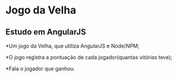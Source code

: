 # Jogo da Velha

<h2>Estudo em AngularJS</h2>

*Um jogo da Velha, que utiliza AngularJS e Node/NPM;

*O jogo registra a pontuação de cada jogador(quantas vitórias teve);

*Fala o jogador que ganhou.
